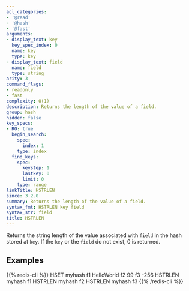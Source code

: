 ```yaml
---
acl_categories:
- '@read'
- '@hash'
- '@fast'
arguments:
- display_text: key
  key_spec_index: 0
  name: key
  type: key
- display_text: field
  name: field
  type: string
arity: 3
command_flags:
- readonly
- fast
complexity: O(1)
description: Returns the length of the value of a field.
group: hash
hidden: false
key_specs:
- RO: true
  begin_search:
    spec:
      index: 1
    type: index
  find_keys:
    spec:
      keystep: 1
      lastkey: 0
      limit: 0
    type: range
linkTitle: HSTRLEN
since: 3.2.0
summary: Returns the length of the value of a field.
syntax_fmt: HSTRLEN key field
syntax_str: field
title: HSTRLEN
---
```

Returns the string length of the value associated with `field` in the hash stored at `key`. If the `key` or the `field` do not exist, 0 is returned.

## Examples

{{% redis-cli %}}
HSET myhash f1 HelloWorld f2 99 f3 -256
HSTRLEN myhash f1
HSTRLEN myhash f2
HSTRLEN myhash f3
{{% /redis-cli %}}

